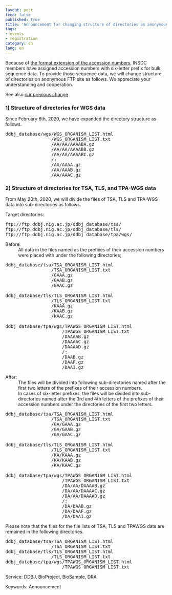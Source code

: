 ```yaml
---
layout: post
feed: false
published: true
title: 'Announcement for changing structure of directories on anonymous FTP site'
tags:
- events
- registration
category: en
lang: en
---
```

Because of [the format extension of the accession numbers](/activities/icm-reports-e.html#2018), INSDC members have assigned accession numbers with six-letter prefix for bulk sequence data. To provide those sequence data, we will change structure of directories on anonymous FTP site as follows. We appreciate your understanding and cooperation. 

See also [our previous change](/news/en/wn180117-e.html). 

### 1) Structure of directories for WGS data

Since February 6th, 2020, we have expanded the directory structure as follows. 

<pre class="code">
ddbj_database/wgs/WGS_ORGANISM_LIST.html
                 /WGS_ORGANISM_LIST.txt
                 /AA/AA/AAAABA.gz
                 /AA/AA/AAAABB.gz
                 /AA/AA/AAAABC.gz
                 /:
                 /AA/AAAA.gz
                 /AA/AAAB.gz
                 /AA/AAAC.gz 
</pre>

### 2) Structure of directories for TSA, TLS, and TPA-WGS data

From May 20th, 2020, we will divide the files of TSA, TLS and TPA-WGS data into sub-directories as follows. 

Target directories:

<pre class="code">
ftp://ftp.ddbj.nig.ac.jp/ddbj_database/tsa/
ftp://ftp.ddbj.nig.ac.jp/ddbj_database/tls/
ftp://ftp.ddbj.nig.ac.jp/ddbj_database/tpa/wgs/
</pre>

<dl>
    <dt>Before:</dt>
    <dd>All data in the files named as the prefixes of their accession numbers were placed with under the following directories;</dd>
</dl>

<pre class="code">
ddbj_database/tsa/TSA_ORGANISM_LIST.html
                 /TSA_ORGANISM_LIST.txt
                 /GAAA.gz
                 /GAAB.gz
                 /GAAC.gz

ddbj_database/tls/TLS_ORGANISM_LIST.html
                 /TLS_ORGANISM_LIST.txt
                 /KAAA.gz
                 /KAAB.gz
                 /KAAC.gz

ddbj_database/tpa/wgs/TPAWGS_ORGANISM_LIST.html
                     /TPAWGS_ORGANISM_LIST.txt
                     /DAAAAB.gz
                     /DAAAAC.gz
                     /DAAAAD.gz
                     /:
                     /DAAB.gz
                     /DAAF.gz
                     /DAAI.gz 
</pre>

<dl>
    <dt>After:</dt>
    <dd>The files will be divided into following sub-directories named after the first two letters of the prefixes of their accession numbers. </dd>
    <dd>In cases of six-letter prefixes, the files will be divided into sub-directories named after the 3rd and 4th letters of the prefixes of their accession numbers under the directories of the first two letters. </dd>
</dl>

<pre class="code">
ddbj_database/tsa/TSA_ORGANISM_LIST.html
                 /TSA_ORGANISM_LIST.txt
                 /GA/GAAA.gz
                 /GA/GAAB.gz
                 /GA/GAAC.gz

ddbj_database/tls/TLS_ORGANISM_LIST.html
                 /TLS_ORGANISM_LIST.txt
                 /KA/KAAA.gz
                 /KA/KAAB.gz
                 /KA/KAAC.gz

ddbj_database/tpa/wgs/TPAWGS_ORGANISM_LIST.html
                     /TPAWGS_ORGANISM_LIST.txt
                     /DA/AA/DAAAAB.gz
                     /DA/AA/DAAAAC.gz
                     /DA/AA/DAAAAD.gz
                     /:
                     /DA/DAAB.gz
                     /DA/DAAF.gz
                     /DA/DAAI.gz 
</pre>

Please note that the files for the file lists of TSA, TLS and TPAWGS data are remained in the following directories. 

<pre class="code">
ddbj_database/tsa/TSA_ORGANISM_LIST.html
                 /TSA_ORGANISM_LIST.txt 
ddbj_database/tls/TLS_ORGANISM_LIST.html
                 /TLS_ORGANISM_LIST.txt 
ddbj_database/tpa/wgs/TPAWGS_ORGANISM_LIST.html
                     /TPAWGS_ORGANISM_LIST.txt
</pre><span class="faq_category">Service: DDBJ, BioProject, BioSample, DRA</span>
<span class="faq_category">Keywords: Announcement</span>